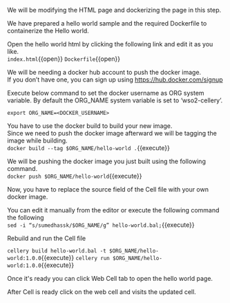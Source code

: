We will be modifying the HTML page and dockerizing the page in this step.
  
We have prepared a hello world sample and the required Dockerfile to containerize the Hello world.

Open the hello world html by clicking the following link and edit it as you like.  
`index.html`{{open}}
`Dockerfile`{{open}}

We will be needing a docker hub account to push the docker image.  
If you don’t have one, you can sign up using https://hub.docker.com/signup

Execute below command to set the docker username as ORG system variable. By default the ORG_NAME system variable is set to ‘wso2-cellery’.

`export ORG_NAME=<DOCKER_USERNAME>`

You have to use the docker build to build your new image.  
Since we need to push the docker image afterward we will be tagging the image while building.  
`docker build --tag $ORG_NAME/hello-world .`{{execute}}

We will be pushing the docker image you just built using the following command.  
`docker push $ORG_NAME/hello-world`{{execute}}

Now, you have to replace the source field of the Cell file with your own docker image.

You can edit it manually from the editor or execute the following command the following  
`sed -i “s/sumedhassk/$ORG_NAME/g” hello-world.bal;`{{execute}}

Rebuild and run the Cell file

`cellery build hello-world.bal -t $ORG_NAME/hello-world:1.0.0`{{execute}}
`cellery run $ORG_NAME/hello-world:1.0.0`{{execute}}

Once it's ready you can click Web Cell tab to open the hello world page.

After Cell is ready click on the web cell and visits the updated cell.
